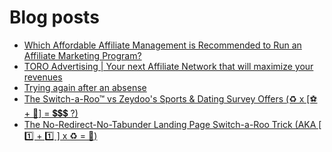 # Blog posts
<!-- BLOG-POST-LIST:START -->
- [Which Affordable Affiliate Management is Recommended to Run an Affiliate Marketing Program?](https://afflift.com/f/threads/which-affordable-affiliate-management-is-recommended-to-run-an-affiliate-marketing-program.9912/)
- [TORO Advertising | Your next Affiliate Network that will maximize your revenues](https://afflift.com/f/threads/toro-advertising-your-next-affiliate-network-that-will-maximize-your-revenues.7746/)
- [Trying again after an absense](https://afflift.com/f/threads/trying-again-after-an-absense.9781/)
- [The Switch-a-Roo™ vs Zeydoo&#39;s  Sports &amp; Dating Survey Offers &lpar;♻ x [⚽ + 💏] = 💲💲💲 ?&rpar;](https://afflift.com/f/threads/the-switch-a-roo%E2%84%A2-vs-zeydoos-sports-dating-survey-offers-%E2%99%BB-x-%E2%9A%BD-%F0%9F%92%8F-%F0%9F%92%B2%F0%9F%92%B2%F0%9F%92%B2.9911/)
- [The No-Redirect-No-Tabunder Landing Page Switch-a-Roo Trick &lpar;AKA [ 1️⃣ + 1️⃣ ] x ♻ = 🤑&rpar;](https://afflift.com/f/threads/the-no-redirect-no-tabunder-landing-page-switch-a-roo-trick-aka-1%EF%B8%8F%E2%83%A3-1%EF%B8%8F%E2%83%A3-x-%E2%99%BB-%F0%9F%A4%91.9910/)
<!-- BLOG-POST-LIST:END -->
